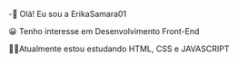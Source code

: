 -🙋 Olá! Eu sou a ErikaSamara01

 😀 Tenho interesse em Desenvolvimento Front-End 
 
 👩‍💻Atualmente estou estudando HTML, CSS e JAVASCRIPT 

